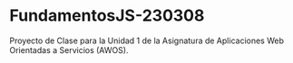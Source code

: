 # FundamentosJS-230308
Proyecto de Clase para la Unidad 1 de la Asignatura de Aplicaciones Web Orientadas a Servicios (AWOS).
